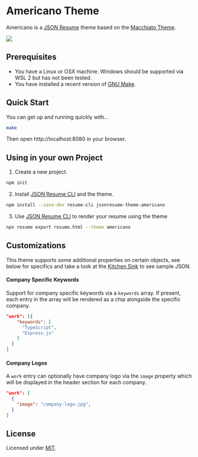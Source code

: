 # Americano Theme

Americano is a [JSON Resume](https://jsonresume.org/) theme based on the [Macchiato Theme](https://github.com/biosan/jsonresume-theme-macchiato).

![](https://github.com/NuclearRedeye/jsonresume-theme-americano/blob/master/preview.gif)

## Prerequisites

* You have a Linux or OSX machine. Windows should be supported via WSL 2 but has not been tested.
* You have installed a recent version of [GNU Make](https://www.gnu.org/software/make/).

## Quick Start

You can get up and running quickly with...

```sh
make
```

Then open http://localhost:8080 in your browser.

## Using in your own Project

1. Create a new project.
  ```sh
  npm init
  ```

2. Install [JSON Resume CLI](https://jsonresume.org/) and the theme.
  ```sh
  npm install --save-dev resume-cli jsonresume-theme-americano
  ```

3. Use [JSON Resume CLI](https://jsonresume.org/) to render your resume using the theme
  ```sh
  npx resume export resume.html --theme americano
  ```

## Customizations

This theme supports some additional properties on certain objects, see below for specifics and take a look at the [Kitchen Sink](./test/kitchen-sink.json) to see sample JSON.

#### Company Specific Keywords

Support for company specific keywords via a `keywords` array. If present, each entry in the array will be rendered as a chip alongside the specific company.

```json
"work": [{
    "keywords": [
      "TypeScript",
      "Express.js"
    ]
  }
]
```

#### Company Logos

A `work` entry can optionally have company logo via the `image` property which will be displayed in the header section for each company.

```json
"work": [
  {
    "image": "company-logo.jpg",
  }
]
```

## License

Licensed under [MIT](https://choosealicense.com/licenses/mit/).

